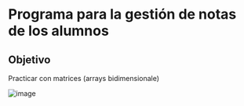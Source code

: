 # Programa para la gestión de notas de los alumnos

## Objetivo

Practicar con matrices (arrays bidimensionale)

![image](https://github.com/profeMelola/Programacion-04-2023-24/assets/91023374/234b5a19-aba1-43b8-a09a-c28456545b5f)
